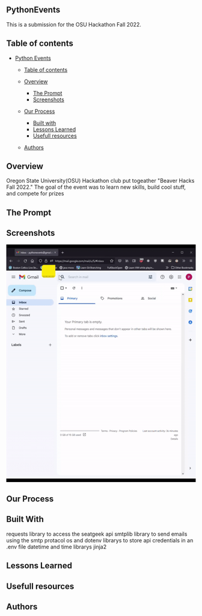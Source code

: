 ## PythonEvents

This is a submission for the OSU Hackathon Fall 2022. 

## Table of contents

- [Python Events](#python-events)
  - [Table of contents](#table-of-contents)
  - [Overview](#overview)
    - [The Prompt](#the-prompt)
    - [Screenshots](#screenshots)
    
  - [Our Process](#our-process)
    - [Built with](#built-with)
    - [Lessons Learned](#lessons-learned)
    - [Usefull resources](#usefull-resources)
   
   - [Authors](#authors)

## Overview
Oregon State University(OSU) Hackathon club put togeather "Beaver Hacks Fall 2022." The goal of the event was to learn new skills, build cool stuff, and compete for prizes
 
## The Prompt


## Screenshots
![Script Execution Preview](Images/gif_of_execution.gif)


## Our Process


## Built With
requests library to access the seatgeek api
smtplib library to send emails using the smtp protacol 
os and dotenv librarys to store api credentials in an .env file
datetime and time librarys
jinja2 


## Lessons Learned


## Usefull resources


## Authors

